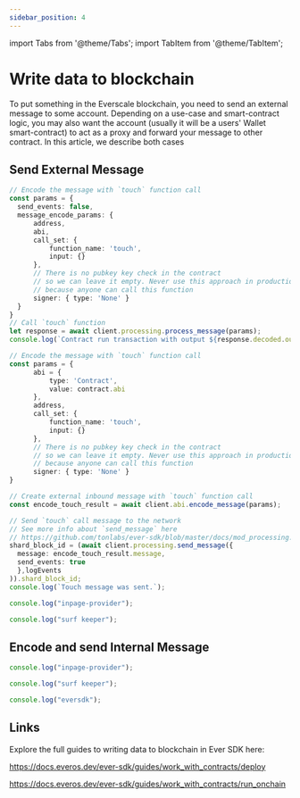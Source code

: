 ```yaml
---
sidebar_position: 4
---
```


import Tabs from '@theme/Tabs';
import TabItem from '@theme/TabItem';

# Write data to blockchain

To put something in the Everscale blockchain, you need to send an external message to some account. Depending on a use-case and smart-contract logic, you may also want the account (usually it will be a users' Wallet smart-contract) to act as a proxy and forward your message to other contract. In this article, we describe both cases

## Send External Message

<Tabs>

  <TabItem value="ever-sdk process" label="ever-sdk-js process_message">

  ```typescript
  // Encode the message with `touch` function call
const params = {
    send_events: false,
    message_encode_params: {
        address,
        abi,
        call_set: {
            function_name: 'touch',
            input: {}
        },
        // There is no pubkey key check in the contract
        // so we can leave it empty. Never use this approach in production
        // because anyone can call this function
        signer: { type: 'None' }
    }
}
// Call `touch` function
let response = await client.processing.process_message(params);
console.log(`Сontract run transaction with output ${response.decoded.output}, ${response.transaction.id}`);
  ```
  </TabItem>

  <TabItem value="ever-sdk encode+send" label="ever-sdk-js encode_message -> send_message">

  ```typescript
  // Encode the message with `touch` function call
const params = {
        abi = {
            type: 'Contract',
            value: contract.abi
        },
        address,
        call_set: {
            function_name: 'touch',
            input: {}
        },
        // There is no pubkey key check in the contract
        // so we can leave it empty. Never use this approach in production
        // because anyone can call this function
        signer: { type: 'None' }
}

// Create external inbound message with `touch` function call
const encode_touch_result = await client.abi.encode_message(params);

// Send `touch` call message to the network
// See more info about `send_message` here  
// https://github.com/tonlabs/ever-sdk/blob/master/docs/mod_processing.md#send_message
shard_block_id = (await client.processing.send_message({
    message: encode_touch_result.message,
    send_events: true
    },logEvents
)).shard_block_id;
console.log(`Touch message was sent.`);
  ```
  </TabItem>

  <TabItem value="inp-prov" label="everscale-inpage-provider">

  ```typescript
  console.log("inpage-provider");
  ```
  </TabItem>

  <TabItem value="surf-keeper" label="surf-keeper-provider">

  ```typescript
  console.log("surf keeper");
  ```
  </TabItem>
</Tabs>

## Encode and send Internal Message

<Tabs>
  <TabItem value="inp-prov" label="everscale-inpage-provider">

  ```typescript
  console.log("inpage-provider");
  ```
  </TabItem>

  <TabItem value="surf-keeper" label="surf-keeper-provider">

  ```typescript
  console.log("surf keeper");
  ```
  </TabItem>

  <TabItem value="ever-sdk" label="ever-sdk-js">

  ```typescript
  console.log("eversdk");
  ```
  </TabItem>
</Tabs>

## Links

Explore the full guides to writing data to blockchain in Ever SDK here:

  https://docs.everos.dev/ever-sdk/guides/work_with_contracts/deploy

  https://docs.everos.dev/ever-sdk/guides/work_with_contracts/run_onchain